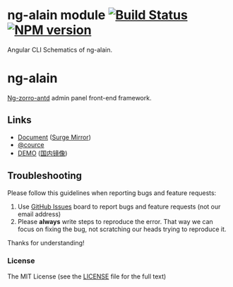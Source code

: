# ng-alain module [![Build Status](https://dev.azure.com/ng-alain/delon/_apis/build/status/delon-CI?branchName=master)](https://dev.azure.com/ng-alain/delon/_build/latest?definitionId=1&branchName=master) [![NPM version](https://img.shields.io/npm/v/ng-alain.svg?style=flat-square)](https://www.npmjs.com/package/ng-alain)

Angular CLI Schematics of ng-alain.

# ng-alain

[Ng-zorro-antd](https://github.com/NG-ZORRO/ng-zorro-antd) admin panel front-end framework.

## Links

+ [Document](https://ng-alain.com) ([Surge Mirror](https://ng-alain-doc.surge.sh))
+ [@cource](https://github.com/ng-alain/delon)
+ [DEMO](https://ng-alain.surge.sh) ([国内镜像](https://ng-alain.gitee.io/))

## Troubleshooting

Please follow this guidelines when reporting bugs and feature requests:

1. Use [GitHub Issues](https://github.com/ng-alain/ng-alain/issues) board to report bugs and feature requests (not our email address)
2. Please **always** write steps to reproduce the error. That way we can focus on fixing the bug, not scratching our heads trying to reproduce it.

Thanks for understanding!

### License

The MIT License (see the [LICENSE](https://github.com/ng-alain/ng-alain/blob/master/LICENSE) file for the full text)
